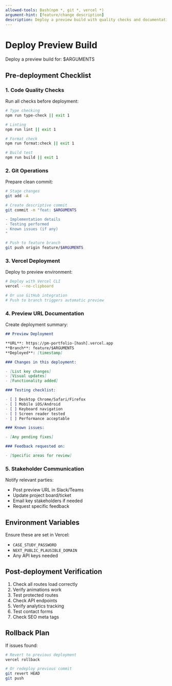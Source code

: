 ```yaml
---
allowed-tools: Bash(npm *, git *, vercel *)
argument-hint: [feature/change description]
description: Deploy a preview build with quality checks and documentation
---
```


# Deploy Preview Build

Deploy a preview build for: $ARGUMENTS

## Pre-deployment Checklist

### 1. Code Quality Checks

Run all checks before deployment:

```bash
# Type checking
npm run type-check || exit 1

# Linting
npm run lint || exit 1

# Format check
npm run format:check || exit 1

# Build test
npm run build || exit 1
```

### 2. Git Operations

Prepare clean commit:

```bash
# Stage changes
git add -A

# Create descriptive commit
git commit -m "feat: $ARGUMENTS

- Implementation details
- Testing performed
- Known issues (if any)
"

# Push to feature branch
git push origin feature/$ARGUMENTS
```

### 3. Vercel Deployment

Deploy to preview environment:

```bash
# Deploy with Vercel CLI
vercel --no-clipboard

# Or use GitHub integration
# Push to branch triggers automatic preview
```

### 4. Preview URL Documentation

Create deployment summary:

```markdown
## Preview Deployment

**URL**: https://pm-portfolio-[hash].vercel.app
**Branch**: feature/$ARGUMENTS
**Deployed**: [timestamp]

### Changes in this deployment:

- [List key changes]
- [Visual updates]
- [Functionality added]

### Testing checklist:

- [ ] Desktop Chrome/Safari/Firefox
- [ ] Mobile iOS/Android
- [ ] Keyboard navigation
- [ ] Screen reader tested
- [ ] Performance acceptable

### Known issues:

- [Any pending fixes]

### Feedback requested on:

- [Specific areas for review]
```

### 5. Stakeholder Communication

Notify relevant parties:

- Post preview URL in Slack/Teams
- Update project board/ticket
- Email key stakeholders if needed
- Request specific feedback

## Environment Variables

Ensure these are set in Vercel:

- `CASE_STUDY_PASSWORD`
- `NEXT_PUBLIC_PLAUSIBLE_DOMAIN`
- Any API keys needed

## Post-deployment Verification

1. Check all routes load correctly
2. Verify animations work
3. Test protected routes
4. Check API endpoints
5. Verify analytics tracking
6. Test contact forms
7. Check SEO meta tags

## Rollback Plan

If issues found:

```bash
# Revert to previous deployment
vercel rollback

# Or redeploy previous commit
git revert HEAD
git push
```
